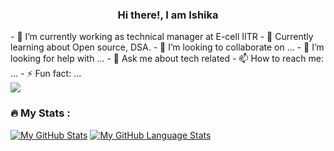 ###     <div align='center'>                                           Hi there!, I am Ishika                                  </div>

 
     
<!-- **I-shika/I-shika** is a ✨ _special_ ✨ repository because its `README.md` (this file) appears on your  -->
             
<div display=flex>
<div>
- 🔭 I’m currently working as technical manager at E-cell IITR
- 🌱 Currently learning about Open source, DSA.
- 👯 I’m looking to collaborate on ...
- 🤔 I’m looking for help with ...
- 💬 Ask me about tech related
- 📫 How to reach me: ...
- ⚡ Fun fact: ...
 <div>
 <div>
<img src="https://user-images.githubusercontent.com/100770197/222948745-70bc2db4-0c6d-4ef1-8f3a-6f06fe61c548.jpg">
</div>
</div>
<img src="https://komarev.com/ghpvc/?username=your-github-username&style=flat-square&color=blue" alt=""/>

### :fire: My Stats :

[![My GitHub Stats](https://github-readme-stats.vercel.app/api/?username=I-shika&count_private=true&theme=tokyonight&showicons=true)]()
[![My GitHub Language Stats](https://github-readme-stats.vercel.app/api/top-langs/?username=I-shika&langs_count=5&theme=tokyonight)]()



